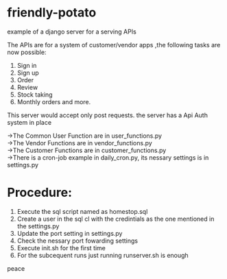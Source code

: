 # friendly-potato
example of a django server for a serving APIs 

The APIs are for a system of customer/vendor apps ,the following tasks are now possible:
1. Sign in
2. Sign up
3. Order
4. Review
5. Stock taking
6. Monthly orders
and more.

This server would accept only post requests.
the server has a Api Auth system in place 

->The Common User Function are in user_functions.py<br/>
->The Vendor Functions are in vendor_functions.py<br/>
->The Customer Functions are in customer_functions.py<br/>
->There is a cron-job example in daily_cron.py, its nessary settings is in settings.py<br/>


# Procedure:
1. Execute the sql script named as homestop.sql
2. Create a user in the sql cl with the credintials as the one mentioned in the settings.py 
3. Update the port setting in settings.py
4. Check the nessary port fowarding settings
2. Execute init.sh for the first time
3. For the subcequent runs just running runserver.sh is enough

peace

